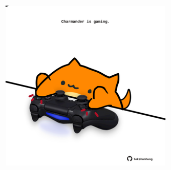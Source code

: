 <!-- built at 09/06/2023, 02:28:32 UTC -->
<p align="center">
  <img width="500" height="500" src="./ReadmeImage.svg">
</p>
